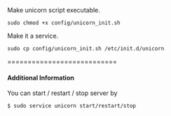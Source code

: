 Make unicorn script executable.

```
sudo chmod +x config/unicorn_init.sh
```

Make it a service.
```
sudo cp config/unicorn_init.sh /etc/init.d/unicorn
```

===========================

#### Additional Information

You can start / restart / stop server by

```
$ sudo service unicorn start/restart/stop
```